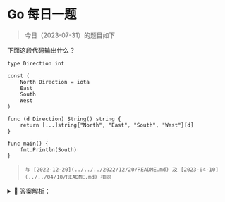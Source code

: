 # Go 每日一题

> 今日（2023-07-31）的题目如下

下面这段代码输出什么？

```golang
type Direction int

const (
	North Direction = iota
	East
	South
	West
)

func (d Direction) String() string {
	return [...]string{"North", "East", "South", "West"}[d]
}

func main() {
	fmt.Println(South)
}
```

>     与 [2022-12-20](../../../2022/12/20/README.md) 及 [2023-04-10](../../04/10/README.md) 相同

<details>
<summary style="cursor: pointer">🔑 答案解析：</summary>
<div>

参考答案及解析：South。知识点：iota 的用法、类型的 `String()` 方法。

根据 iota 的用法推断出 South 的值是 2；另外，如果类型定义了 `String()` 方法，当使用 `fmt.Printf()`、`fmt.Print()` 和 `fmt.Println()` 会自动使用 `String()` 方法，实现字符串的打印。

Reference:

- [https://wiki.jikexueyuan.com/project/the-way-to-go/10.7.html](https://wiki.jikexueyuan.com/project/the-way-to-go/10.7.html)
- [https://www.sunansheng.com/archives/24.html](https://www.sunansheng.com/archives/24.html)
- [https://yourbasic.org/golang/iota/](https://yourbasic.org/golang/iota/)

</div>
</details>
